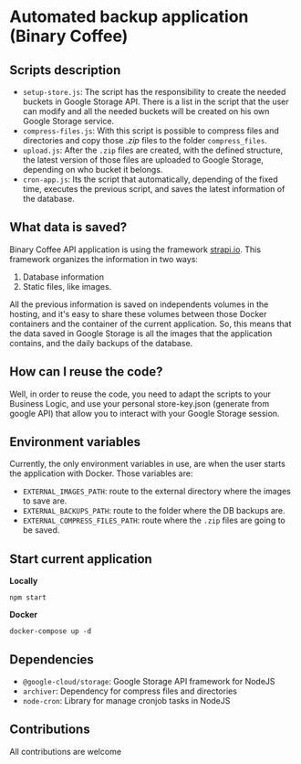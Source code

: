 # Automated backup application (Binary Coffee)

## Scripts description

- `setup-store.js`: The script has the responsibility to create the needed buckets in Google Storage API.
There is a list in the script that the user can modify and all the needed buckets will be created on his own Google Storage service.
- `compress-files.js`: With this script is possible to compress files and directories and copy those *.zip* files to the folder `compress_files`.
- `upload.js`: After the `.zip` files are created, with the defined structure, the latest version of those files are uploaded to Google Storage, depending on who bucket it belongs.
- `cron-app.js`: Its the script that automatically, depending of the fixed time, executes the previous script, and saves the latest information of the database.

## What data is saved?

Binary Coffee API application is using the framework [strapi.io](strapi.io). This framework organizes the information in two ways:

1. Database information
2. Static files, like images.

All the previous information is saved on independents volumes in the hosting, and it's easy to share these volumes between those Docker containers and the container of the current application.
So, this means that the data saved in Google Storage is all the images that the application contains, and the daily backups of the database.

## How can I reuse the code?

Well, in order to reuse the code, you need to adapt the scripts to your Business Logic, and use your personal store-key.json (generate from google API) that allow you to interact with your Google Storage session.

## Environment variables

Currently, the only environment variables in use, are when the user starts the application with Docker. Those variables are:

- `EXTERNAL_IMAGES_PATH`: route to the external directory where the images to save are.
- `EXTERNAL_BACKUPS_PATH`: route to the folder where the DB backups are.
- `EXTERNAL_COMPRESS_FILES_PATH`: route where the `.zip` files are going to be saved.

## Start current application

**Locally**

```
npm start
```

**Docker**

```
docker-compose up -d
```

## Dependencies

- `@google-cloud/storage`: Google Storage API framework for NodeJS
- `archiver`: Dependency for compress files and directories
- `node-cron`: Library for manage cronjob tasks in NodeJS

## Contributions

All contributions are welcome
